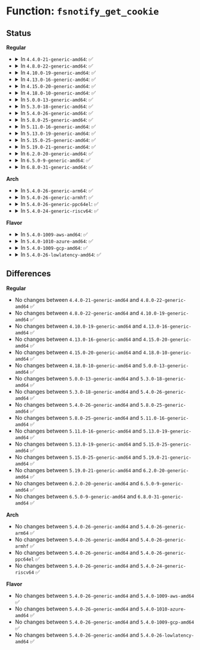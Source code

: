 # Function: <code>fsnotify_get_cookie</code>

## Status
<b>Regular</b>
<ul>
<li>
<details>
<summary>In <code>4.4.0-21-generic-amd64</code>: ✅</summary>

```c
u32 fsnotify_get_cookie()
```

```json
{
  "name": "fsnotify_get_cookie",
  "collision_type": "Unique Global",
  "inline_type": "No",
  "funcs": [
    {
      "addr": 18446744071581268336,
      "name": "fsnotify_get_cookie",
      "external": true,
      "loc": "fs/notify/notification.c:57",
      "file": "fs/notify/notification.c",
      "inline": "seen, unknown",
      "caller_inline": [],
      "caller_func": [
        "fs/namei.c:vfs_rename",
        "fs/namei.c:vfs_rename",
        "fs/namei.c:vfs_rename",
        "fs/debugfs/inode.c:debugfs_rename"
      ]
    }
  ],
  "symbols": [
    {
      "addr": 18446744071581268336,
      "name": "fsnotify_get_cookie",
      "section": ".text",
      "bind": "STB_GLOBAL",
      "size": 27
    }
  ]
}
```
</details>
</li>
<li>
<details>
<summary>In <code>4.8.0-22-generic-amd64</code>: ✅</summary>

```c
u32 fsnotify_get_cookie()
```

```json
{
  "name": "fsnotify_get_cookie",
  "collision_type": "Unique Global",
  "inline_type": "No",
  "funcs": [
    {
      "addr": 18446744071581434048,
      "name": "fsnotify_get_cookie",
      "external": true,
      "loc": "fs/notify/notification.c:57",
      "file": "fs/notify/notification.c",
      "inline": "seen, unknown",
      "caller_inline": [],
      "caller_func": [
        "fs/namei.c:vfs_rename",
        "fs/namei.c:vfs_rename",
        "fs/namei.c:vfs_rename",
        "fs/debugfs/inode.c:debugfs_rename"
      ]
    }
  ],
  "symbols": [
    {
      "addr": 18446744071581434048,
      "name": "fsnotify_get_cookie",
      "section": ".text",
      "bind": "STB_GLOBAL",
      "size": 27
    }
  ]
}
```
</details>
</li>
<li>
<details>
<summary>In <code>4.10.0-19-generic-amd64</code>: ✅</summary>

```c
u32 fsnotify_get_cookie()
```

```json
{
  "name": "fsnotify_get_cookie",
  "collision_type": "Unique Global",
  "inline_type": "No",
  "funcs": [
    {
      "addr": 18446744071581515168,
      "name": "fsnotify_get_cookie",
      "external": true,
      "loc": "fs/notify/notification.c:57",
      "file": "fs/notify/notification.c",
      "inline": "seen, unknown",
      "caller_inline": [],
      "caller_func": [
        "fs/namei.c:vfs_rename",
        "fs/namei.c:vfs_rename",
        "fs/namei.c:vfs_rename",
        "fs/debugfs/inode.c:debugfs_rename"
      ]
    }
  ],
  "symbols": [
    {
      "addr": 18446744071581515168,
      "name": "fsnotify_get_cookie",
      "section": ".text",
      "bind": "STB_GLOBAL",
      "size": 27
    }
  ]
}
```
</details>
</li>
<li>
<details>
<summary>In <code>4.13.0-16-generic-amd64</code>: ✅</summary>

```c
u32 fsnotify_get_cookie()
```

```json
{
  "name": "fsnotify_get_cookie",
  "collision_type": "Unique Global",
  "inline_type": "No",
  "funcs": [
    {
      "addr": 18446744071581568288,
      "name": "fsnotify_get_cookie",
      "external": true,
      "loc": "fs/notify/notification.c:57",
      "file": "fs/notify/notification.c",
      "inline": "seen, unknown",
      "caller_inline": [],
      "caller_func": [
        "fs/namei.c:vfs_rename",
        "fs/namei.c:vfs_rename",
        "fs/debugfs/inode.c:debugfs_rename"
      ]
    }
  ],
  "symbols": [
    {
      "addr": 18446744071581568288,
      "name": "fsnotify_get_cookie",
      "section": ".text",
      "bind": "STB_GLOBAL",
      "size": 27
    }
  ]
}
```
</details>
</li>
<li>
<details>
<summary>In <code>4.15.0-20-generic-amd64</code>: ✅</summary>

```c
u32 fsnotify_get_cookie()
```

```json
{
  "name": "fsnotify_get_cookie",
  "collision_type": "Unique Global",
  "inline_type": "No",
  "funcs": [
    {
      "addr": 18446744071581712560,
      "name": "fsnotify_get_cookie",
      "external": true,
      "loc": "fs/notify/notification.c:57",
      "file": "fs/notify/notification.c",
      "inline": "seen, unknown",
      "caller_inline": [],
      "caller_func": [
        "fs/namei.c:vfs_rename",
        "fs/namei.c:vfs_rename",
        "fs/debugfs/inode.c:debugfs_rename"
      ]
    }
  ],
  "symbols": [
    {
      "addr": 18446744071581712560,
      "name": "fsnotify_get_cookie",
      "section": ".text",
      "bind": "STB_GLOBAL",
      "size": 27
    }
  ]
}
```
</details>
</li>
<li>
<details>
<summary>In <code>4.18.0-10-generic-amd64</code>: ✅</summary>

```c
u32 fsnotify_get_cookie()
```

```json
{
  "name": "fsnotify_get_cookie",
  "collision_type": "Unique Global",
  "inline_type": "No",
  "funcs": [
    {
      "addr": 18446744071581879504,
      "name": "fsnotify_get_cookie",
      "external": true,
      "loc": "fs/notify/notification.c:57",
      "file": "fs/notify/notification.c",
      "inline": "seen, unknown",
      "caller_inline": [],
      "caller_func": [
        "fs/namei.c:vfs_rename",
        "fs/namei.c:vfs_rename",
        "fs/debugfs/inode.c:debugfs_rename"
      ]
    }
  ],
  "symbols": [
    {
      "addr": 18446744071581879504,
      "name": "fsnotify_get_cookie",
      "section": ".text",
      "bind": "STB_GLOBAL",
      "size": 27
    }
  ]
}
```
</details>
</li>
<li>
<details>
<summary>In <code>5.0.0-13-generic-amd64</code>: ✅</summary>

```c
u32 fsnotify_get_cookie()
```

```json
{
  "name": "fsnotify_get_cookie",
  "collision_type": "Unique Global",
  "inline_type": "No",
  "funcs": [
    {
      "addr": 18446744071581964272,
      "name": "fsnotify_get_cookie",
      "external": true,
      "loc": "fs/notify/notification.c:57",
      "file": "fs/notify/notification.c",
      "inline": "seen, unknown",
      "caller_inline": [],
      "caller_func": [
        "fs/namei.c:vfs_rename",
        "fs/namei.c:vfs_rename"
      ]
    }
  ],
  "symbols": [
    {
      "addr": 18446744071581964272,
      "name": "fsnotify_get_cookie",
      "section": ".text",
      "bind": "STB_GLOBAL",
      "size": 27
    }
  ]
}
```
</details>
</li>
<li>
<details>
<summary>In <code>5.3.0-18-generic-amd64</code>: ✅</summary>

```c
u32 fsnotify_get_cookie()
```

```json
{
  "name": "fsnotify_get_cookie",
  "collision_type": "Unique Global",
  "inline_type": "No",
  "funcs": [
    {
      "addr": 18446744071582096976,
      "name": "fsnotify_get_cookie",
      "external": true,
      "loc": "fs/notify/notification.c:44",
      "file": "fs/notify/notification.c",
      "inline": "seen, unknown",
      "caller_inline": [],
      "caller_func": [
        "fs/namei.c:vfs_rename",
        "fs/namei.c:vfs_rename"
      ]
    }
  ],
  "symbols": [
    {
      "addr": 18446744071582096976,
      "name": "fsnotify_get_cookie",
      "section": ".text",
      "bind": "STB_GLOBAL",
      "size": 27
    }
  ]
}
```
</details>
</li>
<li>
<details>
<summary>In <code>5.4.0-26-generic-amd64</code>: ✅</summary>

```c
u32 fsnotify_get_cookie()
```

```json
{
  "name": "fsnotify_get_cookie",
  "collision_type": "Unique Global",
  "inline_type": "No",
  "funcs": [
    {
      "addr": 18446744071582174336,
      "name": "fsnotify_get_cookie",
      "external": true,
      "loc": "fs/notify/notification.c:44",
      "file": "fs/notify/notification.c",
      "inline": "seen, unknown",
      "caller_inline": [],
      "caller_func": [
        "fs/namei.c:vfs_rename",
        "fs/namei.c:vfs_rename"
      ]
    }
  ],
  "symbols": [
    {
      "addr": 18446744071582174336,
      "name": "fsnotify_get_cookie",
      "section": ".text",
      "bind": "STB_GLOBAL",
      "size": 27
    }
  ]
}
```
</details>
</li>
<li>
<details>
<summary>In <code>5.8.0-25-generic-amd64</code>: ✅</summary>

```c
u32 fsnotify_get_cookie()
```

```json
{
  "name": "fsnotify_get_cookie",
  "collision_type": "Unique Global",
  "inline_type": "No",
  "funcs": [
    {
      "addr": 18446744071582411296,
      "name": "fsnotify_get_cookie",
      "external": true,
      "loc": "fs/notify/notification.c:44",
      "file": "fs/notify/notification.c",
      "inline": "seen, unknown",
      "caller_inline": [],
      "caller_func": [
        "fs/namei.c:vfs_rename",
        "fs/namei.c:vfs_rename"
      ]
    }
  ],
  "symbols": [
    {
      "addr": 18446744071582411296,
      "name": "fsnotify_get_cookie",
      "section": ".text",
      "bind": "STB_GLOBAL",
      "size": 27
    }
  ]
}
```
</details>
</li>
<li>
<details>
<summary>In <code>5.11.0-16-generic-amd64</code>: ✅</summary>

```c
u32 fsnotify_get_cookie()
```

```json
{
  "name": "fsnotify_get_cookie",
  "collision_type": "Unique Global",
  "inline_type": "No",
  "funcs": [
    {
      "addr": 18446744071582465392,
      "name": "fsnotify_get_cookie",
      "external": true,
      "loc": "fs/notify/notification.c:44",
      "file": "fs/notify/notification.c",
      "inline": "seen, unknown",
      "caller_inline": [],
      "caller_func": [
        "fs/namei.c:vfs_rename",
        "fs/namei.c:vfs_rename"
      ]
    }
  ],
  "symbols": [
    {
      "addr": 18446744071582465392,
      "name": "fsnotify_get_cookie",
      "section": ".text",
      "bind": "STB_GLOBAL",
      "size": 27
    }
  ]
}
```
</details>
</li>
<li>
<details>
<summary>In <code>5.13.0-19-generic-amd64</code>: ✅</summary>

```c
u32 fsnotify_get_cookie()
```

```json
{
  "name": "fsnotify_get_cookie",
  "collision_type": "Unique Global",
  "inline_type": "No",
  "funcs": [
    {
      "addr": 18446744071582492368,
      "name": "fsnotify_get_cookie",
      "external": true,
      "loc": "fs/notify/notification.c:44",
      "file": "fs/notify/notification.c",
      "inline": "seen, unknown",
      "caller_inline": [],
      "caller_func": [
        "fs/namei.c:vfs_rename",
        "fs/namei.c:vfs_rename"
      ]
    }
  ],
  "symbols": [
    {
      "addr": 18446744071582492368,
      "name": "fsnotify_get_cookie",
      "section": ".text",
      "bind": "STB_GLOBAL",
      "size": 27
    }
  ]
}
```
</details>
</li>
<li>
<details>
<summary>In <code>5.15.0-25-generic-amd64</code>: ✅</summary>

```c
u32 fsnotify_get_cookie()
```

```json
{
  "name": "fsnotify_get_cookie",
  "collision_type": "Unique Global",
  "inline_type": "No",
  "funcs": [
    {
      "addr": 18446744071582806864,
      "name": "fsnotify_get_cookie",
      "external": true,
      "loc": "fs/notify/notification.c:44",
      "file": "fs/notify/notification.c",
      "inline": "seen, unknown",
      "caller_inline": [],
      "caller_func": [
        "fs/namei.c:vfs_rename"
      ]
    }
  ],
  "symbols": [
    {
      "addr": 18446744071582806864,
      "name": "fsnotify_get_cookie",
      "section": ".text",
      "bind": "STB_GLOBAL",
      "size": 27
    }
  ]
}
```
</details>
</li>
<li>
<details>
<summary>In <code>5.19.0-21-generic-amd64</code>: ✅</summary>

```c
u32 fsnotify_get_cookie()
```

```json
{
  "name": "fsnotify_get_cookie",
  "collision_type": "Unique Global",
  "inline_type": "No",
  "funcs": [
    {
      "addr": 18446744071583360816,
      "name": "fsnotify_get_cookie",
      "external": true,
      "loc": "fs/notify/notification.c:44",
      "file": "fs/notify/notification.c",
      "inline": "seen, unknown",
      "caller_inline": [],
      "caller_func": [
        "fs/namei.c:vfs_rename",
        "fs/debugfs/inode.c:debugfs_rename",
        "fs/debugfs/inode.c:debugfs_rename"
      ]
    }
  ],
  "symbols": [
    {
      "addr": 18446744071583360816,
      "name": "fsnotify_get_cookie",
      "section": ".text",
      "bind": "STB_GLOBAL",
      "size": 31
    }
  ]
}
```
</details>
</li>
<li>
<details>
<summary>In <code>6.2.0-20-generic-amd64</code>: ✅</summary>

```c
u32 fsnotify_get_cookie()
```

```json
{
  "name": "fsnotify_get_cookie",
  "collision_type": "Unique Global",
  "inline_type": "No",
  "funcs": [
    {
      "addr": 18446744071583944272,
      "name": "fsnotify_get_cookie",
      "external": true,
      "loc": "fs/notify/notification.c:44",
      "file": "fs/notify/notification.c",
      "inline": "seen, unknown",
      "caller_inline": [],
      "caller_func": [
        "fs/namei.c:vfs_rename",
        "fs/debugfs/inode.c:debugfs_rename",
        "fs/debugfs/inode.c:debugfs_rename"
      ]
    }
  ],
  "symbols": [
    {
      "addr": 18446744071583944272,
      "name": "fsnotify_get_cookie",
      "section": ".text",
      "bind": "STB_GLOBAL",
      "size": 31
    }
  ]
}
```
</details>
</li>
<li>
<details>
<summary>In <code>6.5.0-9-generic-amd64</code>: ✅</summary>

```c
u32 fsnotify_get_cookie()
```

```json
{
  "name": "fsnotify_get_cookie",
  "collision_type": "Unique Global",
  "inline_type": "No",
  "funcs": [
    {
      "addr": 18446744071584167600,
      "name": "fsnotify_get_cookie",
      "external": true,
      "loc": "fs/notify/notification.c:44",
      "file": "fs/notify/notification.c",
      "inline": "seen, unknown",
      "caller_inline": [],
      "caller_func": [
        "fs/namei.c:vfs_rename",
        "fs/debugfs/inode.c:debugfs_rename",
        "fs/debugfs/inode.c:debugfs_rename"
      ]
    }
  ],
  "symbols": [
    {
      "addr": 18446744071584167600,
      "name": "fsnotify_get_cookie",
      "section": ".text",
      "bind": "STB_GLOBAL",
      "size": 31
    }
  ]
}
```
</details>
</li>
<li>
<details>
<summary>In <code>6.8.0-31-generic-amd64</code>: ✅</summary>

```c
u32 fsnotify_get_cookie()
```

```json
{
  "name": "fsnotify_get_cookie",
  "collision_type": "Unique Global",
  "inline_type": "No",
  "funcs": [
    {
      "addr": 18446744071584381760,
      "name": "fsnotify_get_cookie",
      "external": true,
      "loc": "fs/notify/notification.c:44",
      "file": "fs/notify/notification.c",
      "inline": "seen, unknown",
      "caller_inline": [],
      "caller_func": [
        "fs/namei.c:vfs_rename",
        "fs/debugfs/inode.c:debugfs_rename",
        "fs/debugfs/inode.c:debugfs_rename"
      ]
    }
  ],
  "symbols": [
    {
      "addr": 18446744071584381760,
      "name": "fsnotify_get_cookie",
      "section": ".text",
      "bind": "STB_GLOBAL",
      "size": 31
    }
  ]
}
```
</details>
</li>
</ul>
<b>Arch</b>
<ul>
<li>
<details>
<summary>In <code>5.4.0-26-generic-arm64</code>: ✅</summary>

```c
u32 fsnotify_get_cookie()
```

```json
{
  "name": "fsnotify_get_cookie",
  "collision_type": "Unique Global",
  "inline_type": "No",
  "funcs": [
    {
      "addr": 18446603336493729936,
      "name": "fsnotify_get_cookie",
      "external": true,
      "loc": "fs/notify/notification.c:44",
      "file": "fs/notify/notification.c",
      "inline": "seen, unknown",
      "caller_inline": [],
      "caller_func": [
        "fs/namei.c:vfs_rename",
        "fs/namei.c:vfs_rename"
      ]
    }
  ],
  "symbols": [
    {
      "addr": 18446603336493729936,
      "name": "fsnotify_get_cookie",
      "section": ".text",
      "bind": "STB_GLOBAL",
      "size": 72
    }
  ]
}
```
</details>
</li>
<li>
<details>
<summary>In <code>5.4.0-26-generic-armhf</code>: ✅</summary>

```c
u32 fsnotify_get_cookie()
```

```json
{
  "name": "fsnotify_get_cookie",
  "collision_type": "Unique Global",
  "inline_type": "No",
  "funcs": [
    {
      "addr": 3227254860,
      "name": "fsnotify_get_cookie",
      "external": true,
      "loc": "fs/notify/notification.c:44",
      "file": "fs/notify/notification.c",
      "inline": "seen, unknown",
      "caller_inline": [],
      "caller_func": [
        "fs/namei.c:vfs_rename",
        "fs/namei.c:vfs_rename"
      ]
    }
  ],
  "symbols": [
    {
      "addr": 3227254860,
      "name": "fsnotify_get_cookie",
      "section": ".text",
      "bind": "STB_GLOBAL",
      "size": 64
    }
  ]
}
```
</details>
</li>
<li>
<details>
<summary>In <code>5.4.0-26-generic-ppc64el</code>: ✅</summary>

```c
u32 fsnotify_get_cookie()
```

```json
{
  "name": "fsnotify_get_cookie",
  "collision_type": "Unique Global",
  "inline_type": "No",
  "funcs": [
    {
      "addr": 13835058055287337472,
      "name": "fsnotify_get_cookie",
      "external": true,
      "loc": "fs/notify/notification.c:44",
      "file": "fs/notify/notification.c",
      "inline": "seen, unknown",
      "caller_inline": [],
      "caller_func": [
        "fs/namei.c:vfs_rename",
        "fs/namei.c:vfs_rename"
      ]
    }
  ],
  "symbols": [
    {
      "addr": 13835058055287337472,
      "name": "fsnotify_get_cookie",
      "section": ".text",
      "bind": "STB_GLOBAL",
      "size": 60
    }
  ]
}
```
</details>
</li>
<li>
<details>
<summary>In <code>5.4.0-24-generic-riscv64</code>: ✅</summary>

```c
u32 fsnotify_get_cookie()
```

```json
{
  "name": "fsnotify_get_cookie",
  "collision_type": "Unique Global",
  "inline_type": "No",
  "funcs": [
    {
      "addr": 18446743936273339382,
      "name": "fsnotify_get_cookie",
      "external": true,
      "loc": "fs/notify/notification.c:44",
      "file": "fs/notify/notification.c",
      "inline": "seen, unknown",
      "caller_inline": [],
      "caller_func": [
        "fs/namei.c:vfs_rename",
        "fs/namei.c:vfs_rename"
      ]
    }
  ],
  "symbols": [
    {
      "addr": 18446743936273339382,
      "name": "fsnotify_get_cookie",
      "section": ".text",
      "bind": "STB_GLOBAL",
      "size": 42
    }
  ]
}
```
</details>
</li>
</ul>
<b>Flavor</b>
<ul>
<li>
<details>
<summary>In <code>5.4.0-1009-aws-amd64</code>: ✅</summary>

```c
u32 fsnotify_get_cookie()
```

```json
{
  "name": "fsnotify_get_cookie",
  "collision_type": "Unique Global",
  "inline_type": "No",
  "funcs": [
    {
      "addr": 18446744071582143072,
      "name": "fsnotify_get_cookie",
      "external": true,
      "loc": "fs/notify/notification.c:44",
      "file": "fs/notify/notification.c",
      "inline": "seen, unknown",
      "caller_inline": [],
      "caller_func": [
        "fs/namei.c:vfs_rename",
        "fs/namei.c:vfs_rename"
      ]
    }
  ],
  "symbols": [
    {
      "addr": 18446744071582143072,
      "name": "fsnotify_get_cookie",
      "section": ".text",
      "bind": "STB_GLOBAL",
      "size": 27
    }
  ]
}
```
</details>
</li>
<li>
<details>
<summary>In <code>5.4.0-1010-azure-amd64</code>: ✅</summary>

```c
u32 fsnotify_get_cookie()
```

```json
{
  "name": "fsnotify_get_cookie",
  "collision_type": "Unique Global",
  "inline_type": "No",
  "funcs": [
    {
      "addr": 18446744071582080512,
      "name": "fsnotify_get_cookie",
      "external": true,
      "loc": "fs/notify/notification.c:44",
      "file": "fs/notify/notification.c",
      "inline": "seen, unknown",
      "caller_inline": [],
      "caller_func": [
        "fs/namei.c:vfs_rename",
        "fs/namei.c:vfs_rename"
      ]
    }
  ],
  "symbols": [
    {
      "addr": 18446744071582080512,
      "name": "fsnotify_get_cookie",
      "section": ".text",
      "bind": "STB_GLOBAL",
      "size": 27
    }
  ]
}
```
</details>
</li>
<li>
<details>
<summary>In <code>5.4.0-1009-gcp-amd64</code>: ✅</summary>

```c
u32 fsnotify_get_cookie()
```

```json
{
  "name": "fsnotify_get_cookie",
  "collision_type": "Unique Global",
  "inline_type": "No",
  "funcs": [
    {
      "addr": 18446744071582133552,
      "name": "fsnotify_get_cookie",
      "external": true,
      "loc": "fs/notify/notification.c:44",
      "file": "fs/notify/notification.c",
      "inline": "seen, unknown",
      "caller_inline": [],
      "caller_func": [
        "fs/namei.c:vfs_rename",
        "fs/namei.c:vfs_rename"
      ]
    }
  ],
  "symbols": [
    {
      "addr": 18446744071582133552,
      "name": "fsnotify_get_cookie",
      "section": ".text",
      "bind": "STB_GLOBAL",
      "size": 27
    }
  ]
}
```
</details>
</li>
<li>
<details>
<summary>In <code>5.4.0-26-lowlatency-amd64</code>: ✅</summary>

```c
u32 fsnotify_get_cookie()
```

```json
{
  "name": "fsnotify_get_cookie",
  "collision_type": "Unique Global",
  "inline_type": "No",
  "funcs": [
    {
      "addr": 18446744071582206576,
      "name": "fsnotify_get_cookie",
      "external": true,
      "loc": "fs/notify/notification.c:44",
      "file": "fs/notify/notification.c",
      "inline": "seen, unknown",
      "caller_inline": [],
      "caller_func": [
        "fs/namei.c:vfs_rename",
        "fs/namei.c:vfs_rename"
      ]
    }
  ],
  "symbols": [
    {
      "addr": 18446744071582206576,
      "name": "fsnotify_get_cookie",
      "section": ".text",
      "bind": "STB_GLOBAL",
      "size": 27
    }
  ]
}
```
</details>
</li>
</ul>

## Differences
<b>Regular</b>
<ul>
<li>
No changes between <code>4.4.0-21-generic-amd64</code> and <code>4.8.0-22-generic-amd64</code> ✅
</li>
<li>
No changes between <code>4.8.0-22-generic-amd64</code> and <code>4.10.0-19-generic-amd64</code> ✅
</li>
<li>
No changes between <code>4.10.0-19-generic-amd64</code> and <code>4.13.0-16-generic-amd64</code> ✅
</li>
<li>
No changes between <code>4.13.0-16-generic-amd64</code> and <code>4.15.0-20-generic-amd64</code> ✅
</li>
<li>
No changes between <code>4.15.0-20-generic-amd64</code> and <code>4.18.0-10-generic-amd64</code> ✅
</li>
<li>
No changes between <code>4.18.0-10-generic-amd64</code> and <code>5.0.0-13-generic-amd64</code> ✅
</li>
<li>
No changes between <code>5.0.0-13-generic-amd64</code> and <code>5.3.0-18-generic-amd64</code> ✅
</li>
<li>
No changes between <code>5.3.0-18-generic-amd64</code> and <code>5.4.0-26-generic-amd64</code> ✅
</li>
<li>
No changes between <code>5.4.0-26-generic-amd64</code> and <code>5.8.0-25-generic-amd64</code> ✅
</li>
<li>
No changes between <code>5.8.0-25-generic-amd64</code> and <code>5.11.0-16-generic-amd64</code> ✅
</li>
<li>
No changes between <code>5.11.0-16-generic-amd64</code> and <code>5.13.0-19-generic-amd64</code> ✅
</li>
<li>
No changes between <code>5.13.0-19-generic-amd64</code> and <code>5.15.0-25-generic-amd64</code> ✅
</li>
<li>
No changes between <code>5.15.0-25-generic-amd64</code> and <code>5.19.0-21-generic-amd64</code> ✅
</li>
<li>
No changes between <code>5.19.0-21-generic-amd64</code> and <code>6.2.0-20-generic-amd64</code> ✅
</li>
<li>
No changes between <code>6.2.0-20-generic-amd64</code> and <code>6.5.0-9-generic-amd64</code> ✅
</li>
<li>
No changes between <code>6.5.0-9-generic-amd64</code> and <code>6.8.0-31-generic-amd64</code> ✅
</li>
</ul>
<b>Arch</b>
<ul>
<li>
No changes between <code>5.4.0-26-generic-amd64</code> and <code>5.4.0-26-generic-arm64</code> ✅
</li>
<li>
No changes between <code>5.4.0-26-generic-amd64</code> and <code>5.4.0-26-generic-armhf</code> ✅
</li>
<li>
No changes between <code>5.4.0-26-generic-amd64</code> and <code>5.4.0-26-generic-ppc64el</code> ✅
</li>
<li>
No changes between <code>5.4.0-26-generic-amd64</code> and <code>5.4.0-24-generic-riscv64</code> ✅
</li>
</ul>
<b>Flavor</b>
<ul>
<li>
No changes between <code>5.4.0-26-generic-amd64</code> and <code>5.4.0-1009-aws-amd64</code> ✅
</li>
<li>
No changes between <code>5.4.0-26-generic-amd64</code> and <code>5.4.0-1010-azure-amd64</code> ✅
</li>
<li>
No changes between <code>5.4.0-26-generic-amd64</code> and <code>5.4.0-1009-gcp-amd64</code> ✅
</li>
<li>
No changes between <code>5.4.0-26-generic-amd64</code> and <code>5.4.0-26-lowlatency-amd64</code> ✅
</li>
</ul>
